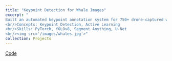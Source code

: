 ```yaml
---
title: "Keypoint Detection for Whale Images"
excerpt: "
Built an automated keypoint annotation system for 750+ drone-captured whale images using YOLOv8, cutting manual labeling effort by 80%. Integrated an active learning loop that prioritized uncertain samples, leading to a 35% boost in detection accuracy while reducing labeled data needs by 66%. Enabled efficient, scalable annotation for wildlife monitoring tasks.
<br/>Concepts: Keypoint Detection, Active Learning
<br/>Skills: PyTorch, YOLOv8, Segment Anything, U-Net 
<br/><img src='/images/whales.jpg'>"
collection: Projects
---
```


[Code](https://github.com/KedarnathKC/Save-The-Whales)
